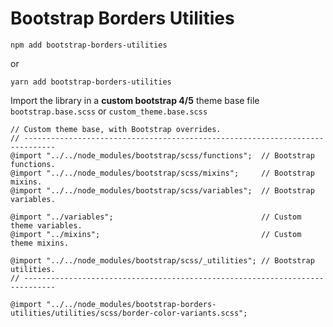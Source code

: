 # Bootstrap Borders Utilities

```
npm add bootstrap-borders-utilities
```

or 
```
yarn add bootstrap-borders-utilities
```

Import the library in a **custom bootstrap 4/5** theme base file
`bootstrap.base.scss`
or `custom_theme.base.scss`
```
// Custom theme base, with Bootstrap overrides.
// -----------------------------------------------------------------------------
@import "../../node_modules/bootstrap/scss/functions";  // Bootstrap functions.
@import "../../node_modules/bootstrap/scss/mixins";     // Bootstrap mixins.
@import "../../node_modules/bootstrap/scss/variables";  // Bootstrap variables.

@import "../variables";                                 // Custom theme variables.
@import "../mixins";                                    // Custom theme mixins.

@import "../../node_modules/bootstrap/scss/_utilities"; // Bootstrap utilities.
// -----------------------------------------------------------------------------

@import "../../node_modules/bootstrap-borders-utilities/utilities/scss/border-color-variants.scss";
```



